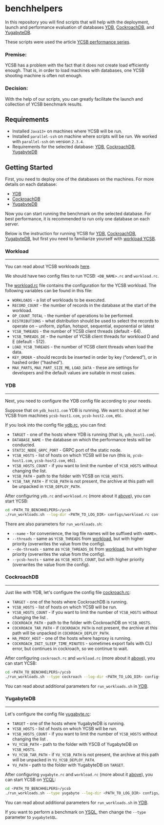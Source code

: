 # benchhelpers

In this repository you will find scripts that will help with the deployment, launch and performance evaluation of databases
[YDB](https://ydb.tech/), [CockroachDB](https://www.cockroachlabs.com/), and [YugabyteDB](https://www.yugabyte.com/).

These scripts were used the article [YCSB performance series](https://blog.ydb.tech/ycsb-performance-series-ydb-cockroachdb-and-yugabytedb-f25c077a382b).

### Premise:
YCSB has a problem with the fact that it does not create load efficiently enough. 
That is, in order to load machines with databases, one YCSB shooting machine is often not enough. 

### Decision:
With the help of our scripts, you can greatly facilitate the launch and collection of YCSB benchmark results.

## Requirements
+ Installed `Java13+` on machines where YCSB will be run.
+ Installed `parallel-ssh` on machine where scripts will be run. We worked with `parallel-ssh` on version `2.3.4`.
+ Requirements for the selected database: [YDB](./db_installers/ydb/README.md#requirements),
[CockroachDB](./db_installers/cockroach/README.md#requirements), 
[YugabyteDB](./db_installers/yugabyte/README.md#requirements)


## Getting Started

First, you need to deploy one of the databases on the machines. For more details on each database:
+ [YDB](./db_installers/ydb/README.md)
+ [CockroachDB](./db_installers/cockroach/README.md)
+ [YugabyteDB](./db_installers/yugabyte/README.md)

Now you can start running the benchmark on the selected database. For best performance,
it is recommended to run only one database on each server.

Below is the instruction for running YCSB for [YDB](#ydb), [CockroachDB](#cockroachdb), [YugabyteDB](#yugabytedb),
but first you need to familiarize yourself with [workload YCSB](#workload).

### Workload

---

You can read about YCSB workloads [here](https://github.com/brianfrankcooper/YCSB/wiki/Core-Workloads).

We should have two config files to run YCSB: `<DB_NAME>.rc` and `workload.rc`.

The [workload.rc](./ycsb/configs/workload.rc) file contains the configuration for the YCSB workload. The following variables can be found in this file:
- `WORKLOADS` - a list of workloads to be executed.
- `RECORD_COUNT` - the number of records in the database at the start of the workload.
- `OP_COUNT_TOTAL` - the number of operations to be performed.
- `DISTRIBUTIONS` - what distribution should be used to select the records to operate on – uniform, zipfian, hotspot, sequential, exponential or latest
- `YCSB_THREADS` - the number of YCSB client threads (default - 64).
- `YCSB_THREADS_DE` - the number of YCSB client threads for workload D and E (default - 512).
- `LOAD_YCSB_THREADS` - the number of YCSB client threads when load the data.
- `KEY_ORDER` - should records be inserted in order by key (“ordered”), or in hashed order (“hashed”).
- `MAX_PARTS`, `MAX_PART_SIZE_MB`, `LOAD_DATA` - these are settings for developers and the default values are suitable in most cases.


### YDB

---

Next, you need to configure the YDB config file according to your needs.

Suppose that on `ydb_host1.com` YDB is running.
We want to shoot at her YCSB from machines `ycsb-host1.com`, `ycsb-host2.com`, etc.

If you look into the config file [ydb.rc](./ycsb/configs/ydb.rc), you can find:
+ `TARGET` - one of the hosts where YDB is running (that is, `ydb_host1.com`).
+ `DATABASE_NAME` - the database on which the performance tests will be conducted.
+ `STATIC_NODE_GRPC_PORT` - GRPC port of the static node.
+ `YCSB_HOSTS` - list of hosts on which YCSB will be run (this is, `ycsb-host1.com`, `ycsb-host2.com`, etc).
+ `YCSB_HOSTS_COUNT` - if you want to limit the number of `YCSB_HOSTS` without changing the list.
+ `YCSB_PATH` - path to the folder with YCSB on `YCSB_HOSTS`.
+ `YCSB_TAR_PATH` - if `YCSB_PATH` is not present, the archive at this path will be unpacked in `YCSB_DEPLOY_PATH`.

After configuring `ydb.rc` and `workload.rc` (more about it [above](#workload)), you can start YCSB:
```sh
cd <PATH_TO_BENCHHELPERS>/ycsb
./run_workloads.sh --log-dir <PATH_TO_LOG_DIR> configs/workload.rc configs/ydb.rc
```
There are also parameters for `run_workloads.sh`:
+ `--name` - for convenience, the log file names will be suffixed with `<NAME>`.
+ `--threads` - same as `YCSB_THREADS` from [workload](#workload), but with higher priority (overwrites the value from the config).
+ `--de-threads` - same as `YCSB_THREADS_DE` from [workload](#workload), but with higher priority (overwrites the value from the config).
+ `--ycsb-hosts` - same as `YCSB_HOSTS_COUNT`, but with higher priority (overwrites the value from the config).

### CockroachDB

---

Just like with YDB, let's configure the config file [cockroach.rc](./ycsb/configs/cockroach.rc):

+ `TARGET` - one of the hosts where CockroachDB is running.
+ `YCSB_HOSTS` - list of hosts on which YCSB will be run.
+ `YCSB_HOSTS_COUNT` - if you want to limit the number of `YCSB_HOSTS` without changing the list .
+ `COCKROACH_PATH` - path to the folder with CockroachDB on `YCSB_HOSTS`.
+ `COCKROACH_TAR_PATH` - if `COCKROACH_PATH` is not present, the archive at this path will be unpacked in `COCKROACH_DEPLOY_PATH`.
+ `HA_PROXY_HOST` - one of the hosts where haproxy is running.
+ `COCKROACH_INIT_SLEEP_TIME_MINUTES` - sometimes export fails with CLI error, but continues in cockroach, so we continue to wait.

After configuring `cockroach.rc` and `workload.rc` (more about it [above](#workload)), you can start YCSB:
```sh
cd <PATH_TO_BENCHHELPERS>/ycsb
./run_workloads.sh --type cockroach --log-dir <PATH_TO_LOG_DIR> configs/workload.rc configs/cockroach.rc
```
You can read about additional parameters for `run_workloads.sh` in [YDB](#ydb).

### YugabyteDB

---

Let's configure the config file [yugabyte.rc](./ycsb/configs/yugabyte.rc):

+ `TARGET` - one of the hosts where YugabyteDB is running.
+ `YCSB_HOSTS` - list of hosts on which YCSB will be run.
+ `YCSB_HOSTS_COUNT` - if you want to limit the number of `YCSB_HOSTS` without changing the list .
+ `YU_YCSB_PATH` - path to the folder with YSCB of YugabyteDB on `YCSB_HOSTS`.
+ `YU_YCSB_TAR_PATH` - if `YU_YCSB_PATH` is not present, the archive at this path will be unpacked in `YU_YCSB_DEPLOY_PATH`.
+ `YU_PATH` - path to the folder with YugabyteDB on `TARGET`.

After configuring `yugabyte.rc` and `workload.rc` (more about it [above](#workload)), you can start YCSB on [YCQL](https://docs.yugabyte.com/preview/explore/ycql-language/):
```sh
cd <PATH_TO_BENCHHELPERS>/ycsb
./run_workloads.sh --type yugabyte --log-dir <PATH_TO_LOG_DIR> configs/workload.rc configs/yugabyte.rc
```
You can read about additional parameters for `run_workloads.sh` in [YDB](#ydb).

If you want to perform a benchmark on [YSQL](https://docs.yugabyte.com/preview/explore/ysql-language-features/),
then change the `--type` parameter to `yugabyteSQL`.
